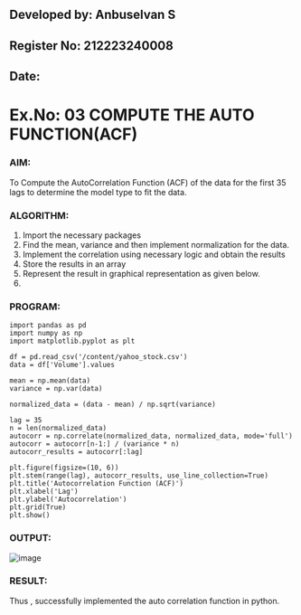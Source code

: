 ## Developed by: Anbuselvan S
## Register No: 212223240008
## Date:

# Ex.No: 03   COMPUTE THE AUTO FUNCTION(ACF) 

### AIM:
To Compute the AutoCorrelation Function (ACF) of the data for the first 35 lags to determine the model
type to fit the data.

### ALGORITHM:
1. Import the necessary packages
2. Find the mean, variance and then implement normalization for the data.
3. Implement the correlation using necessary logic and obtain the results
4. Store the results in an array
5. Represent the result in graphical representation as given below.
6. 
### PROGRAM:
```
import pandas as pd
import numpy as np
import matplotlib.pyplot as plt

df = pd.read_csv('/content/yahoo_stock.csv')
data = df['Volume'].values

mean = np.mean(data)
variance = np.var(data)

normalized_data = (data - mean) / np.sqrt(variance)

lag = 35
n = len(normalized_data)
autocorr = np.correlate(normalized_data, normalized_data, mode='full')
autocorr = autocorr[n-1:] / (variance * n)
autocorr_results = autocorr[:lag]

plt.figure(figsize=(10, 6))
plt.stem(range(lag), autocorr_results, use_line_collection=True)
plt.title('Autocorrelation Function (ACF)')
plt.xlabel('Lag')
plt.ylabel('Autocorrelation')
plt.grid(True)
plt.show()
```

### OUTPUT:
![image](https://github.com/user-attachments/assets/67d4c4bb-b7e8-40f7-b68f-4650a45a6a06)

### RESULT:
Thus , successfully implemented the auto correlation function in python.
